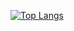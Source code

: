 

[![Top Langs](https://github-readme-stats.vercel.app/api/top-langs/?username=alicecomoura&layout=compact&show_icons=true&theme=dracula)](https://github.com/alicecomoura/github-readme-stats)











